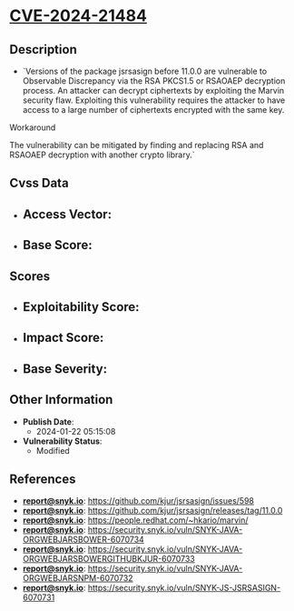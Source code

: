 
# [CVE-2024-21484](https://cve.mitre.org/cgi-bin/cvename.cgi?name=CVE-2024-21484)

## Description

- `Versions of the package jsrsasign before 11.0.0 are vulnerable to Observable Discrepancy via the RSA PKCS1.5 or RSAOAEP decryption process. An attacker can decrypt ciphertexts by exploiting the Marvin security flaw. Exploiting this vulnerability requires the attacker to have access to a large number of ciphertexts encrypted with the same key. Workaround The vulnerability can be mitigated by finding and replacing RSA and RSAOAEP decryption with another crypto library.`

## Cvss Data

- **Access Vector**:
  - 
- **Base Score**:
  - 

## Scores

- **Exploitability Score**:
  - 
- **Impact Score**:
  - 
- **Base Severity**:
  - 

## Other Information

- **Publish Date**:
  - 2024-01-22 05:15:08
- **Vulnerability Status**:
  - Modified

## References

- **report@snyk.io**: https://github.com/kjur/jsrsasign/issues/598
- **report@snyk.io**: https://github.com/kjur/jsrsasign/releases/tag/11.0.0
- **report@snyk.io**: https://people.redhat.com/~hkario/marvin/
- **report@snyk.io**: https://security.snyk.io/vuln/SNYK-JAVA-ORGWEBJARSBOWER-6070734
- **report@snyk.io**: https://security.snyk.io/vuln/SNYK-JAVA-ORGWEBJARSBOWERGITHUBKJUR-6070733
- **report@snyk.io**: https://security.snyk.io/vuln/SNYK-JAVA-ORGWEBJARSNPM-6070732
- **report@snyk.io**: https://security.snyk.io/vuln/SNYK-JS-JSRSASIGN-6070731
